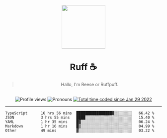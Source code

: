 <div align='center'>
  <img src='https://ruff.cafe/cdn/ruffpuff.jpg' width='140' height='140' />
  <h1>Ruff ☕️</h1>
  <blockquote>Hallo, I'm Reese or Ruffpuff.</blockquote>
  
  <br />
  
  <img alt="Profile views" src="https://komarev.com/ghpvc/?username=ruffpuff1" />
  <img alt='Pronouns' src='https://img.shields.io/endpoint?url=https://pronoundb.org/shields/61181f81be124c42b207bffd' />
  <a href="https://wakatime.com/@72bf611d-9557-4a85-aa1d-46f6a3346744"><img src="https://wakatime.com/badge/user/72bf611d-9557-4a85-aa1d-46f6a3346744.svg" alt="Total time coded since Jan 29 2022" /></a>
</div>

<hr />

<!--START_SECTION:waka-->

```text
TypeScript      16 hrs 56 mins  ████████████████▓░░░░░░░░   66.42 %
JSON            3 hrs 55 mins   ████░░░░░░░░░░░░░░░░░░░░░   15.40 %
YAML            1 hr 35 mins    █▓░░░░░░░░░░░░░░░░░░░░░░░   06.24 %
Markdown        1 hr 16 mins    █▒░░░░░░░░░░░░░░░░░░░░░░░   04.99 %
Other           49 mins         ▓░░░░░░░░░░░░░░░░░░░░░░░░   03.22 %
```

<!--END_SECTION:waka-->
